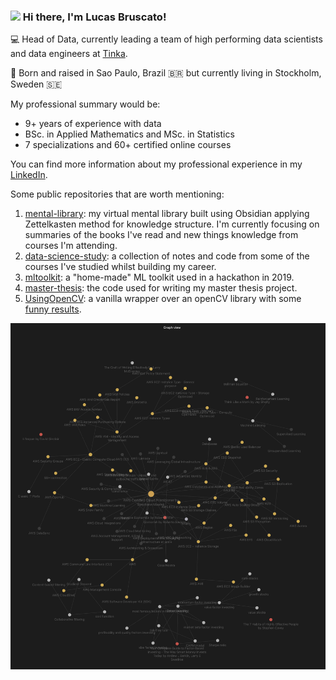 ### <img src="https://media.giphy.com/media/hvRJCLFzcasrR4ia7z/giphy.gif" width="30px"> Hi there, I'm Lucas Bruscato!

💻 Head of Data, currently leading a team of high performing data scientists and data engineers at [Tinka](https://www.tinka.com/).

📍 Born and raised in Sao Paulo, Brazil 🇧🇷 but currently living in Stockholm, Sweden 🇸🇪

My professional summary would be:
- 9+ years of experience with data
- BSc. in Applied Mathematics and MSc. in Statistics
- 7 specializations and 60+ certified online courses

You can find more information about my professional experience in my [LinkedIn](https://www.linkedin.com/in/lucasbruscato/).

Some public repositories that are worth mentioning:

1. [mental-library](https://github.com/lucasbruscato/mental-library): my virtual mental library built using Obsidian applying Zettelkasten method for knowledge structure. I'm currently focusing on summaries of the books I've read and new things knowledge from courses I'm attending.
2. [data-science-study](https://github.com/lucasbruscato/data-science-study): a collection of notes and code from some of the courses I've studied whilst building my career.
3. [mltoolkit](https://github.com/lucasbruscato/mltoolkit): a "home-made" ML toolkit used in a hackathon in 2019.
4. [master-thesis](https://github.com/lucasbruscato/master-thesis): the code used for writing my master thesis project.
5. [UsingOpenCV](https://github.com/lucasbruscato/UsingOpenCV): a vanilla wrapper over an openCV library with some [funny results](https://github.com/lucasbruscato/UsingOpenCV/blob/master/output_images/2.png).

<p align="center">
  <img src="https://github.com/lucasbruscato/lucasbruscato/blob/main/img/obsidian.png" width="600px" height="auto" />
</p>
